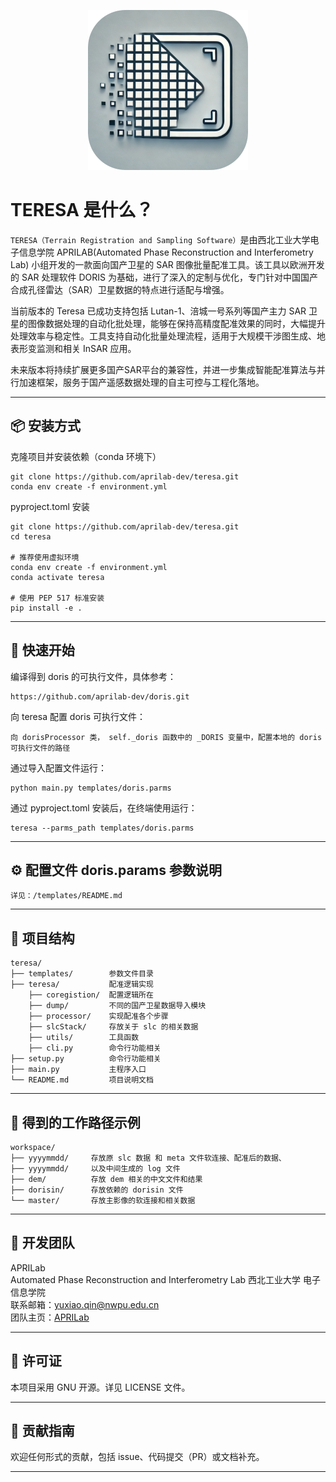<p align="center">
  <img width="256" src="logo.png" alt="teresa">
</p>

# TERESA 是什么？
`TERESA（Terrain Registration and Sampling Software）`是由西北工业大学电子信息学院 APRILAB(Automated Phase Reconstruction and Interferometry Lab) 小组开发的一款面向国产卫星的 SAR 图像批量配准工具。该工具以欧洲开发的 SAR 处理软件 DORIS 为基础，进行了深入的定制与优化，专门针对中国国产合成孔径雷达（SAR）卫星数据的特点进行适配与增强。

当前版本的 Teresa 已成功支持包括 Lutan-1、涪城一号系列等国产主力 SAR 卫星的图像数据处理的自动化批处理，能够在保持高精度配准效果的同时，大幅提升处理效率与稳定性。工具支持自动化批量处理流程，适用于大规模干涉图生成、地表形变监测和相关 InSAR 应用。

未来版本将持续扩展更多国产SAR平台的兼容性，并进一步集成智能配准算法与并行加速框架，服务于国产遥感数据处理的自主可控与工程化落地。

------------------------------------------------------------

📦 安装方式
---------


克隆项目并安装依赖（conda 环境下）

    git clone https://github.com/aprilab-dev/teresa.git
    conda env create -f environment.yml 

pyproject.toml 安装

    git clone https://github.com/aprilab-dev/teresa.git
    cd teresa

    # 推荐使用虚拟环境
    conda env create -f environment.yml 
    conda activate teresa

    # 使用 PEP 517 标准安装
    pip install -e .


------------------------------------------------------------

🚀 快速开始
---------
编译得到 doris 的可执行文件，具体参考：

    https://github.com/aprilab-dev/doris.git

向 teresa 配置 doris 可执行文件：

    向 dorisProcessor 类， self._doris 函数中的 _DORIS 变量中，配置本地的 doris 可执行文件的路径

通过导入配置文件运行：

    python main.py templates/doris.parms

通过 pyproject.toml 安装后，在终端使用运行：

    teresa --parms_path templates/doris.parms

------------------------------------------------------------

⚙️ 配置文件 doris.params 参数说明
----------

    详见：/templates/README.md

------------------------------------------------------------

📁 项目结构
----------

    teresa/
    ├── templates/        参数文件目录
    ├── teresa/           配准逻辑实现
        ├── coregistion/  配置逻辑所在
        ├── dump/         不同的国产卫星数据导入模块
        ├── processor/    实现配准各个步骤
        ├── slcStack/     存放关于 slc 的相关数据
        ├── utils/        工具函数
        ├── cli.py        命令行功能相关
    ├── setup.py          命令行功能相关
    ├── main.py           主程序入口
    └── README.md         项目说明文档

------------------------------------------------------------

🧪 得到的工作路径示例
----------

    workspace/
    ├── yyyymmdd/     存放原 slc 数据 和 meta 文件软连接、配准后的数据、
    ├── yyyymmdd/     以及中间生成的 log 文件
    ├── dem/          存放 dem 相关的中文文件和结果
    ├── dorisin/      存放依赖的 dorisin 文件
    └── master/       存放主影像的软连接和相关数据

------------------------------------------------------------

👥 开发团队
----------

APRILab  
Automated Phase Reconstruction and Interferometry Lab 
西北工业大学 电子信息学院   
联系邮箱：yuxiao.qin@nwpu.edu.cn  
团队主页：[APRILab](https://github.com/aprilab-dev)

------------------------------------------------------------

📜 许可证
--------

本项目采用 GNU 开源。详见 LICENSE 文件。

------------------------------------------------------------

🧭 贡献指南
---------

欢迎任何形式的贡献，包括 issue、代码提交（PR）或文档补充。  

------------------------------------------------------------
